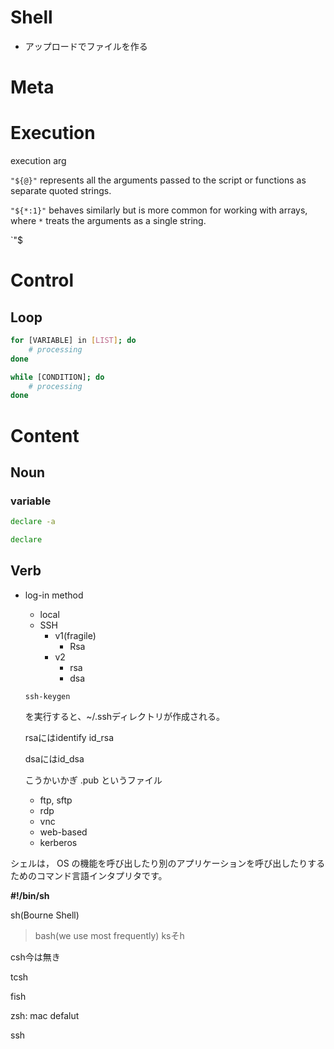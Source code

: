 # Shell

- アップロードでファイルを作る

# Meta

# Execution

execution arg

`"${@}"` represents all the arguments passed to the script or functions as separate quoted strings.

`"${*:1}"` behaves similarly but is more common for working with arrays, where `*`  treats the arguments as a single string.

`"$

# Control

## Loop

```bash
for [VARIABLE] in [LIST]; do
    # processing
done
```

```bash
while [CONDITION]; do
    # processing
done
```

# Content

## Noun

### variable

```bash
declare -a 
```

```bash
declare
```

## Verb

- log-in method
    - local
    - SSH
        - v1(fragile)
            - Rsa
        - v2
            - rsa
            - dsa
    
    `ssh-keygen`
    
    を実行すると、~/.sshディレクトリが作成される。
    
    rsaにはidentify id_rsa
    
    dsaにはid_dsa
    
    こうかいかぎ .pub というファイル
    
    - ftp, sftp
    - rdp
    - vnc
    - web-based
    - kerberos

シェルは， OS の機能を呼び出したり別のアプリケーションを呼び出したりするためのコマンド言語インタプリタです。

**#!/bin/sh**

sh(Bourne Shell)

>bash(we use most frequently) ksそh

csh今は無き

tcsh

fish

zsh: mac defalut

ssh